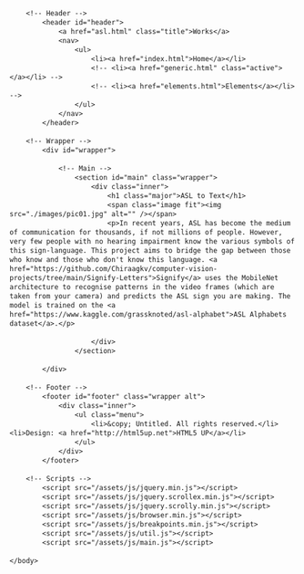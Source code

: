 <!DOCTYPE HTML>
<!--
	Hyperspace by HTML5 UP
	html5up.net | @ajlkn
	Free for personal and commercial use under the CCA 3.0 license (html5up.net/license)
-->
<html>
	<head>
		<title>Signify</title>
		<meta charset="utf-8" />
		<meta name="viewport" content="width=device-width, initial-scale=1, user-scalable=no" />
		<link rel="stylesheet" href="./assets/css/main.css" />
		<link rel="shortcut icon" href="./favicon.ico" type="image/x-icon">
		<noscript><link rel="stylesheet" href="./assets/css/noscript.css" /></noscript>
	</head>
	<body class="is-preload">

		<!-- Header -->
			<header id="header">
				<a href="asl.html" class="title">Works</a>
				<nav>
					<ul>
						<li><a href="index.html">Home</a></li>
						<!-- <li><a href="generic.html" class="active"></a></li> -->
						<!-- <li><a href="elements.html">Elements</a></li> -->
					</ul>
				</nav>
			</header>

		<!-- Wrapper -->
			<div id="wrapper">

				<!-- Main -->
					<section id="main" class="wrapper">
						<div class="inner">
							<h1 class="major">ASL to Text</h1>
							<span class="image fit"><img src="./images/pic01.jpg" alt="" /></span>
							<p>In recent years, ASL has become the medium of communication for thousands, if not millions of people. However, very few people with no hearing impairment know the various symbols of this sign-language. This project aims to bridge the gap between those who know and those who don't know this language. <a href="https://github.com/Chiraagkv/computer-vision-projects/tree/main/Signify-Letters">Signify</a> uses the MobileNet architecture to recognise patterns in the video frames (which are taken from your camera) and predicts the ASL sign you are making. The model is trained on the <a href="https://www.kaggle.com/grassknoted/asl-alphabet">ASL Alphabets dataset</a>.</p>
					
						</div>
					</section>

			</div>

		<!-- Footer -->
			<footer id="footer" class="wrapper alt">
				<div class="inner">
					<ul class="menu">
						<li>&copy; Untitled. All rights reserved.</li><li>Design: <a href="http://html5up.net">HTML5 UP</a></li>
					</ul>
				</div>
			</footer>

		<!-- Scripts -->
			<script src="/assets/js/jquery.min.js"></script>
			<script src="/assets/js/jquery.scrollex.min.js"></script>
			<script src="/assets/js/jquery.scrolly.min.js"></script>
			<script src="/assets/js/browser.min.js"></script>
			<script src="/assets/js/breakpoints.min.js"></script>
			<script src="/assets/js/util.js"></script>
			<script src="/assets/js/main.js"></script>

	</body>
</html>

